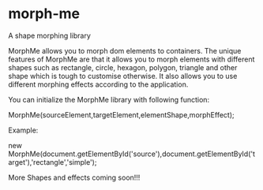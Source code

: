 # morph-me
A shape morphing library 

MorphMe allows you to morph dom elements to containers. The unique features of MorphMe are that it allows you to morph elements with different shapes such as rectangle, circle, hexagon, polygon, triangle and other shape which is tough to customise otherwise. It also allows you to use different morphing effects according to the application.

You can initialize the MorphMe library with following function:

MorphMe(sourceElement,targetElement,elementShape,morphEffect);

Example:

new MorphMe(document.getElementById('source'),document.getElementById('target'),'rectangle','simple');

More Shapes and effects coming soon!!!
